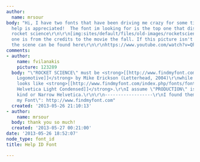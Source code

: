 ```yaml
---
author:
  name: mrsour
body: "Hi, I have two fonts that have been driving me crazy for some time now. Any
  help is appreciated!  The font im looking for is the top one that displays the words
  rocket science\r\n\r\n[img:sites/default/files/old-images/rocketscience_6703.jpg]\r\n\r\nThis
  one is from the credits to the movie the fall. If this picture isn't good enough
  the scene can be found here\r\n\r\nhttps://www.youtube.com/watch?v=QhARR-zmTCE\r\n\r\n[img:sites/default/files/old-images/fallfont_3578.jpg]"
comments:
- author:
    name: fvilanakis
    picture: 123289
  body: "\"ROCKET SCIENCE\" must be <strong>[[http://www.findmyfont.com/index.php/fonts/font-preview?fset=Letterhead&ffam=LHF%20Logomotive%20-%20Regular&fid=f915c3dd1c84a584f343353eb1a617fd&fstyle=i&fsize=60&text=Rocket%20Science&fit=1|LHF
    Logomotive]]</strong> by Mike Erickson (Letterhead, 2004)\r\nwhile \"GOOGLY FILMS\"
    looks like <strong>[[http://www.findmyfont.com/index.php/fonts/font-preview?fset=Berthold&ffam=Neue%20Helvetica%20Condensed%20BQ%20-%20Light&fid=60b0d897cc08158a354ba84046c46db2&fsize=60&text=GOOGLY%20FILMS%20PRODUCTION&wrap=2|Neue
    Helvetica Light Condensed]]</strong>.\r\nI assume \"PRODUCTION\" is also some
    kind or Narrow Helvetica.\r\n\r\n------------------\r\nI found them using \"Find
    my Font\": http://www.findmyfont.com"
  created: '2013-05-26 21:10:13'
- author:
    name: mrsour
  body: thank you so much!
  created: '2013-05-27 00:21:00'
date: '2013-05-26 18:52:07'
node_type: font_id
title: Help ID Font

---
```

